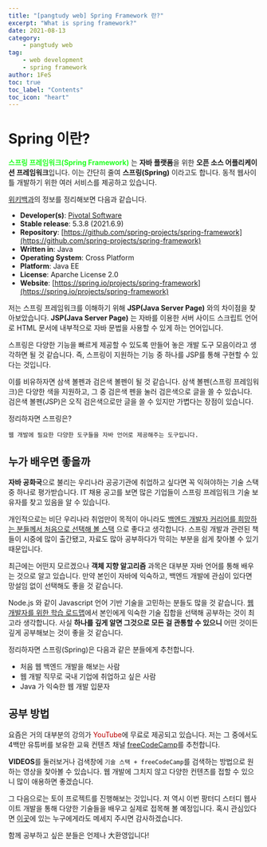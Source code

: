 ```yaml
---
title: "[pangtudy web] Spring Framework 란?"
excerpt: "What is spring framework?"
date: 2021-08-13
category:
    - pangtudy web
tag:
    - web development
    - spring framework
author: 1FeS
toc: true
toc_label: "Contents"
toc_icon: "heart"
---
```


# Spring 이란?

<span style="color: #22FF22; font-weight:bold">스프링 프레임워크(Spring Framework)</span> 는 **자바 플랫폼**을 위한 **오픈 소스 어플리케이션 프레임워크**입니다. 이는 간단히 줄여 **스프링(Spring)** 이라고도 합니다. 동적 웹사이틀 개발하기 위한 여러 서비스를 제공하고 있습니다. 

[위키백과](https://en.wikipedia.org/wiki/Spring_Framework)의 정보를 정리해보면 다음과 같습니다.

- **Developer(s)**: [Pivotal Software](https://en.wikipedia.org/wiki/Pivotal_Software)
- **Stable release**: 5.3.8 (2021.6.9)
- **Repository**: [https://github.com/spring-projects/spring-framework](https://github.com/spring-projects/spring-framework)
- **Written in**: Java
- **Operating System**: Cross Platform
- **Platform**: Java EE
- **License**: Aparche License 2.0
- **Website**: [https://spring.io/projects/spring-framework](https://spring.io/projects/spring-framework)

저는 스프링 프레임워크를 이해하기 위해 **JSP(Java Server Page)** 와의 차이점을 찾아보았습니다. **JSP(Java Server Page)** 는 자바를 이용한 서버 사이드 스크립트 언어로 HTML 문서에 내부적으로 자바 문법을 사용할 수 있게 하는 언어입니다.

스프링은 다양한 기능을 빠르게 제공할 수 있도록 만들어 놓은 개발 도구 모음이라고 생각하면 될 것 같습니다. 즉, 스프링이 지원하는 기능 중 하나를 JSP를 통해 구현할 수 있다는 것입니다.

이를 비유하자면 삼색 볼펜과 검은색 볼펜이 될 것 같습니다. 삼색 볼펜(스프링 프레임워크)은 다양한 색을 지원하고, 그 중 검은색 펜을 눌러 검은색으로 글을 쓸 수 있습니다. 검은색 볼펜(JSP)은 오직 검은색으로만 글을 쓸 수 있지만 가볍다는 장점이 있습니다.

정리하자면 스프링은?

```
웹 개발에 필요한 다양한 도구들을 자바 언어로 제공해주는 도구입니다.
```

## 누가 배우면 좋을까

**자바 공화국**으로 불리는 우리나라 공공기관에 취업하고 싶다면 꼭 익혀야하는 기술 스택 중 하나로 평가받습니다. IT 채용 공고를 보면 많은 기업들이 스프링 프레임워크 기술 보유자를 찾고 있음을 알 수 있습니다.

개인적으로는 비단 우리나라 취업만이 목적이 아니라도 <u>백엔드 개발자 커리어를 희망하는 분들께서 처음으로 선택해 볼 스택</u> 으로 좋다고 생각합니다. 스프링 개발과 관련된 책들이 시중에 많이 출간됐고, 자료도 많아 공부하다가 막히는 부분을 쉽게 찾아볼 수 있기 때문입니다.

최근에는 어떤지 모르겠으나 **객체 지향 알고리즘** 과목은 대부분 자바 언어를 통해 배우는 것으로 알고 있습니다. 만약 본인이 자바에 익숙하고, 백엔드 개발에 관심이 있다면 망설임 없이 선택해도 좋을 것 같습니다.

Node.js 와 같이 Javascript 언어 기반 기술을 고민하는 분들도 많을 것 같습니다. [웹 개발자를 위한 학습 로드맵](https://wch18735.github.io/jsp/JSP01/)에서 본인에게 익숙한 기술 집합을 선택해 공부하는 것이 최고라 생각합니다. 사실 **하나를 깊게 알면 그것으로 모든 걸 관통할 수 있으니** 어떤 것이든 깊게 공부해보는 것이 좋을 것 같습니다.

정리하자면 스프링(Spring)은 다음과 같은 분들에게 추천합니다.

- 처음 웹 백엔드 개발을 해보는 사람
- 웹 개발 직무로 국내 기업에 취업하고 싶은 사람
- Java 가 익숙한 웹 개발 입문자

## 공부 방법

요즘은 거의 대부분의 강의가 <span style="color: #BB0000">YouTube</span>에 무료로 제공되고 있습니다. 저는 그 중에서도 4백만 유튜버를 보유한 교육 컨텐츠 채널 [freeCodeCamp](https://www.youtube.com/channel/UC8butISFwT-Wl7EV0hUK0BQ)를 추천합니다.

**VIDEOS**를 둘러보거나 검색창에 `기술 스택 + freeCodeCamp`를 검색하는 방법으로 원하는 영상을 찾아볼 수 있습니다. 웹 개발에 그치지 않고 다양한 컨텐츠를 접할 수 있으니 많이 애용하면 좋겠습니다.

그 다음으로는 토이 프로젝트를 진행해보는 것입니다. 저 역시 이번 팡터디 스터디 웹사이트 개발을 통해 다양한 기술들을 배우고 실제로 접목해 볼 예정입니다. 혹시 관심있다면 [이곳](https://github.com/PANGTUDY)에 있는 누구에게라도 메세지 주시면 감사하겠습니다.

함께 공부하고 싶은 분들은 언제나 大환영입니다!